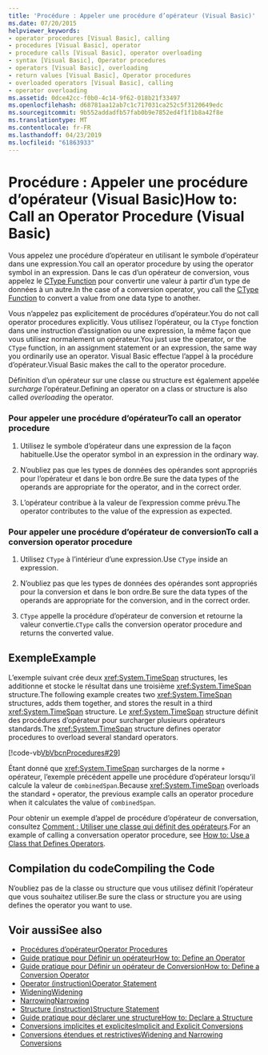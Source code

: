 ```yaml
---
title: 'Procédure : Appeler une procédure d’opérateur (Visual Basic)'
ms.date: 07/20/2015
helpviewer_keywords:
- operator procedures [Visual Basic], calling
- procedures [Visual Basic], operator
- procedure calls [Visual Basic], operator overloading
- syntax [Visual Basic], Operator procedures
- operators [Visual Basic], overloading
- return values [Visual Basic], Operator procedures
- overloaded operators [Visual Basic], calling
- operator overloading
ms.assetid: 0dce42cc-f0b0-4c14-9f62-018b21f33497
ms.openlocfilehash: d68781aa12ab7c1c717031ca252c5f3120649edc
ms.sourcegitcommit: 9b552addadfb57fab0b9e7852ed4f1f1b8a42f8e
ms.translationtype: MT
ms.contentlocale: fr-FR
ms.lasthandoff: 04/23/2019
ms.locfileid: "61863933"
---
```

# <a name="how-to-call-an-operator-procedure-visual-basic"></a><span data-ttu-id="0d91f-102">Procédure : Appeler une procédure d’opérateur (Visual Basic)</span><span class="sxs-lookup"><span data-stu-id="0d91f-102">How to: Call an Operator Procedure (Visual Basic)</span></span>
<span data-ttu-id="0d91f-103">Vous appelez une procédure d’opérateur en utilisant le symbole d’opérateur dans une expression.</span><span class="sxs-lookup"><span data-stu-id="0d91f-103">You call an operator procedure by using the operator symbol in an expression.</span></span> <span data-ttu-id="0d91f-104">Dans le cas d’un opérateur de conversion, vous appelez le [CType Function](../../../../visual-basic/language-reference/functions/ctype-function.md) pour convertir une valeur à partir d’un type de données à un autre.</span><span class="sxs-lookup"><span data-stu-id="0d91f-104">In the case of a conversion operator, you call the [CType Function](../../../../visual-basic/language-reference/functions/ctype-function.md) to convert a value from one data type to another.</span></span>  
  
 <span data-ttu-id="0d91f-105">Vous n’appelez pas explicitement de procédures d’opérateur.</span><span class="sxs-lookup"><span data-stu-id="0d91f-105">You do not call operator procedures explicitly.</span></span> <span data-ttu-id="0d91f-106">Vous utilisez l’opérateur, ou la `CType` fonction dans une instruction d’assignation ou une expression, la même façon que vous utilisez normalement un opérateur.</span><span class="sxs-lookup"><span data-stu-id="0d91f-106">You just use the operator, or the `CType` function, in an assignment statement or an expression, the same way you ordinarily use an operator.</span></span> <span data-ttu-id="0d91f-107">Visual Basic effectue l’appel à la procédure d’opérateur.</span><span class="sxs-lookup"><span data-stu-id="0d91f-107">Visual Basic makes the call to the operator procedure.</span></span>  
  
 <span data-ttu-id="0d91f-108">Définition d’un opérateur sur une classe ou structure est également appelée *surcharge* l’opérateur.</span><span class="sxs-lookup"><span data-stu-id="0d91f-108">Defining an operator on a class or structure is also called *overloading* the operator.</span></span>  
  
### <a name="to-call-an-operator-procedure"></a><span data-ttu-id="0d91f-109">Pour appeler une procédure d’opérateur</span><span class="sxs-lookup"><span data-stu-id="0d91f-109">To call an operator procedure</span></span>  
  
1. <span data-ttu-id="0d91f-110">Utilisez le symbole d’opérateur dans une expression de la façon habituelle.</span><span class="sxs-lookup"><span data-stu-id="0d91f-110">Use the operator symbol in an expression in the ordinary way.</span></span>  
  
2. <span data-ttu-id="0d91f-111">N’oubliez pas que les types de données des opérandes sont appropriés pour l’opérateur et dans le bon ordre.</span><span class="sxs-lookup"><span data-stu-id="0d91f-111">Be sure the data types of the operands are appropriate for the operator, and in the correct order.</span></span>  
  
3. <span data-ttu-id="0d91f-112">L’opérateur contribue à la valeur de l’expression comme prévu.</span><span class="sxs-lookup"><span data-stu-id="0d91f-112">The operator contributes to the value of the expression as expected.</span></span>  
  
### <a name="to-call-a-conversion-operator-procedure"></a><span data-ttu-id="0d91f-113">Pour appeler une procédure d’opérateur de conversion</span><span class="sxs-lookup"><span data-stu-id="0d91f-113">To call a conversion operator procedure</span></span>  
  
1. <span data-ttu-id="0d91f-114">Utilisez `CType` à l’intérieur d’une expression.</span><span class="sxs-lookup"><span data-stu-id="0d91f-114">Use `CType` inside an expression.</span></span>  
  
2. <span data-ttu-id="0d91f-115">N’oubliez pas que les types de données des opérandes sont appropriés pour la conversion et dans le bon ordre.</span><span class="sxs-lookup"><span data-stu-id="0d91f-115">Be sure the data types of the operands are appropriate for the conversion, and in the correct order.</span></span>  
  
3. <span data-ttu-id="0d91f-116">`CType` appelle la procédure d’opérateur de conversion et retourne la valeur convertie.</span><span class="sxs-lookup"><span data-stu-id="0d91f-116">`CType` calls the conversion operator procedure and returns the converted value.</span></span>  
  
## <a name="example"></a><span data-ttu-id="0d91f-117">Exemple</span><span class="sxs-lookup"><span data-stu-id="0d91f-117">Example</span></span>  
 <span data-ttu-id="0d91f-118">L’exemple suivant crée deux <xref:System.TimeSpan> structures, les additionne et stocke le résultat dans une troisième <xref:System.TimeSpan> structure.</span><span class="sxs-lookup"><span data-stu-id="0d91f-118">The following example creates two <xref:System.TimeSpan> structures, adds them together, and stores the result in a third <xref:System.TimeSpan> structure.</span></span> <span data-ttu-id="0d91f-119">Le <xref:System.TimeSpan> structure définit des procédures d’opérateur pour surcharger plusieurs opérateurs standards.</span><span class="sxs-lookup"><span data-stu-id="0d91f-119">The <xref:System.TimeSpan> structure defines operator procedures to overload several standard operators.</span></span>  
  
 [!code-vb[VbVbcnProcedures#29](~/samples/snippets/visualbasic/VS_Snippets_VBCSharp/VbVbcnProcedures/VB/Class1.vb#29)]  
  
 <span data-ttu-id="0d91f-120">Étant donné que <xref:System.TimeSpan> surcharges de la norme `+` opérateur, l’exemple précédent appelle une procédure d’opérateur lorsqu’il calcule la valeur de `combinedSpan`.</span><span class="sxs-lookup"><span data-stu-id="0d91f-120">Because <xref:System.TimeSpan> overloads the standard `+` operator, the previous example calls an operator procedure when it calculates the value of `combinedSpan`.</span></span>  
  
 <span data-ttu-id="0d91f-121">Pour obtenir un exemple d’appel de procédure d’opérateur de conversation, consultez [Comment : Utiliser une classe qui définit des opérateurs](./how-to-use-a-class-that-defines-operators.md).</span><span class="sxs-lookup"><span data-stu-id="0d91f-121">For an example of calling a conversation operator procedure, see [How to: Use a Class that Defines Operators](./how-to-use-a-class-that-defines-operators.md).</span></span>  
  
## <a name="compiling-the-code"></a><span data-ttu-id="0d91f-122">Compilation du code</span><span class="sxs-lookup"><span data-stu-id="0d91f-122">Compiling the Code</span></span>  
 <span data-ttu-id="0d91f-123">N’oubliez pas de la classe ou structure que vous utilisez définit l’opérateur que vous souhaitez utiliser.</span><span class="sxs-lookup"><span data-stu-id="0d91f-123">Be sure the class or structure you are using defines the operator you want to use.</span></span>  
  
## <a name="see-also"></a><span data-ttu-id="0d91f-124">Voir aussi</span><span class="sxs-lookup"><span data-stu-id="0d91f-124">See also</span></span>

- [<span data-ttu-id="0d91f-125">Procédures d’opérateur</span><span class="sxs-lookup"><span data-stu-id="0d91f-125">Operator Procedures</span></span>](./operator-procedures.md)
- [<span data-ttu-id="0d91f-126">Guide pratique pour Définir un opérateur</span><span class="sxs-lookup"><span data-stu-id="0d91f-126">How to: Define an Operator</span></span>](./how-to-define-an-operator.md)
- [<span data-ttu-id="0d91f-127">Guide pratique pour Définir un opérateur de Conversion</span><span class="sxs-lookup"><span data-stu-id="0d91f-127">How to: Define a Conversion Operator</span></span>](./how-to-define-a-conversion-operator.md)
- [<span data-ttu-id="0d91f-128">Operator (instruction)</span><span class="sxs-lookup"><span data-stu-id="0d91f-128">Operator Statement</span></span>](../../../../visual-basic/language-reference/statements/operator-statement.md)
- [<span data-ttu-id="0d91f-129">Widening</span><span class="sxs-lookup"><span data-stu-id="0d91f-129">Widening</span></span>](../../../../visual-basic/language-reference/modifiers/widening.md)
- [<span data-ttu-id="0d91f-130">Narrowing</span><span class="sxs-lookup"><span data-stu-id="0d91f-130">Narrowing</span></span>](../../../../visual-basic/language-reference/modifiers/narrowing.md)
- [<span data-ttu-id="0d91f-131">Structure (instruction)</span><span class="sxs-lookup"><span data-stu-id="0d91f-131">Structure Statement</span></span>](../../../../visual-basic/language-reference/statements/structure-statement.md)
- [<span data-ttu-id="0d91f-132">Guide pratique pour déclarer une structure</span><span class="sxs-lookup"><span data-stu-id="0d91f-132">How to: Declare a Structure</span></span>](../../../../visual-basic/programming-guide/language-features/data-types/how-to-declare-a-structure.md)
- [<span data-ttu-id="0d91f-133">Conversions implicites et explicites</span><span class="sxs-lookup"><span data-stu-id="0d91f-133">Implicit and Explicit Conversions</span></span>](../../../../visual-basic/programming-guide/language-features/data-types/implicit-and-explicit-conversions.md)
- [<span data-ttu-id="0d91f-134">Conversions étendues et restrictives</span><span class="sxs-lookup"><span data-stu-id="0d91f-134">Widening and Narrowing Conversions</span></span>](../../../../visual-basic/programming-guide/language-features/data-types/widening-and-narrowing-conversions.md)

